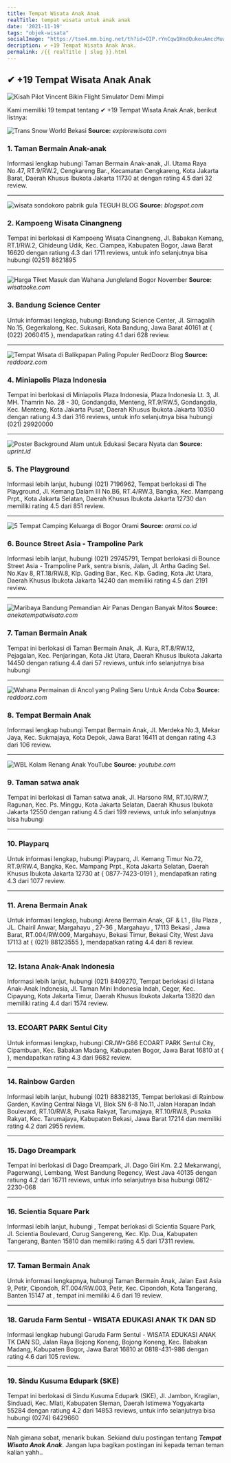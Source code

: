 ```yaml
---
title: Tempat Wisata Anak Anak
realTitle: tempat wisata untuk anak anak
date: '2021-11-19'
tags: "objek-wisata"
socialImage: "https://tse4.mm.bing.net/th?id=OIP.rYnCqw1HndQukeuAmccMuwHaEK&amp;pid=15.1"
decription: ✔ +19 Tempat Wisata Anak Anak.
permalink: /{{ realTitle | slug }}.html
---
```


## ✔ +19 Tempat Wisata Anak Anak

![Kisah Pilot Vincent Bikin Flight Simulator Demi Mimpi ](https://awsimages.detik.net.id/community/media/visual/2018/11/26/34caef45-f007-426d-af1b-bdecbb84c536_169.jpeg?w=620)



Kami memiliki 19 tempat tentang ✔ +19 Tempat Wisata Anak Anak, berikut listnya:



![Trans Snow World Bekasi](https://tse4.mm.bing.net/th?id=OIP.FLcxzyJVo6JCkqEqK7jz_gHaJQ&amp;pid=15.1)
**Source:** _explorewisata.com_


### 1. Taman Bermain Anak-anak



Informasi lengkap hubungi Taman Bermain Anak-anak, Jl. Utama Raya No.47, RT.9/RW.2, Cengkareng Bar., Kecamatan Cengkareng, Kota Jakarta Barat, Daerah Khusus Ibukota Jakarta 11730 at  dengan rating 4.5 dari 32 review.

---


![wisata sondokoro pabrik gula  TEGUH BLOG](https://tse3.mm.bing.net/th?id=OIP.fRsh-F-9wjsd27OghPd9MQHaFj&amp;pid=15.1)
**Source:** _blogspot.com_


### 2. Kampoeng Wisata Cinangneng



Tempat ini berlokasi di Kampoeng Wisata Cinangneng, Jl. Babakan Kemang, RT.1/RW.2, Cihideung Udik, Kec. Ciampea, Kabupaten Bogor, Jawa Barat 16620 dengan ratiung 4.3 dari 1711 reviews, untuk info selanjutnya bisa hubungi (0251) 8621895

---


![Harga Tiket Masuk dan Wahana Jungleland Bogor November ](https://tse4.mm.bing.net/th?id=OIP.URkIlXXYUHqSK2OmyDOaQwHaD4&amp;pid=15.1)
**Source:** _wisataoke.com_


### 3. Bandung Science Center



Untuk informasi lengkap, hubungi Bandung Science Center, Jl. Sirnagalih No.15, Gegerkalong, Kec. Sukasari, Kota Bandung, Jawa Barat 40161 at { (022) 2060415 }, mendapatkan rating 4.1 dari 628 review.

---


![Tempat Wisata di Balikpapan Paling Populer  RedDoorz Blog](https://tse3.mm.bing.net/th?id=OIP.j3Wpv0sX3wopeKJKMimsYQHaFP&amp;pid=15.1)
**Source:** _reddoorz.com_


### 4. Miniapolis Plaza Indonesia



Tempat ini berlokasi di Miniapolis Plaza Indonesia, Plaza Indonesia Lt. 3, Jl. MH. Thamrin No. 28 - 30, Gondangdia, Menteng, RT.9/RW.5, Gondangdia, Kec. Menteng, Kota Jakarta Pusat, Daerah Khusus Ibukota Jakarta 10350 dengan ratiung 4.3 dari 316 reviews, untuk info selanjutnya bisa hubungi (021) 29920000

---


![Poster Background Alam untuk Edukasi Secara Nyata dan ](https://tse3.mm.bing.net/th?id=OIP.J8S9_4wrAyM65QJLMFzWSwAAAA&amp;pid=15.1)
**Source:** _uprint.id_


### 5. The Playground



Informasi lebih lanjut, hubungi (021) 7196962, Tempat berlokasi di The Playground, Jl. Kemang Dalam III No.B6, RT.4/RW.3, Bangka, Kec. Mampang Prpt., Kota Jakarta Selatan, Daerah Khusus Ibukota Jakarta 12730 dan memiliki rating 4.5 dari 851 review.

---


![5 Tempat Camping Keluarga di Bogor  Orami](https://tse1.mm.bing.net/th?id=OIP.3NI8Zj9PivxE0WV_qxXbLgHaEK&amp;pid=15.1)
**Source:** _orami.co.id_


### 6. Bounce Street Asia - Trampoline Park



Informasi lebih lanjut, hubungi (021) 29745791, Tempat berlokasi di Bounce Street Asia - Trampoline Park, sentra bisnis, Jalan, Jl. Artha Gading Sel. No.Kav 8, RT.18/RW.8, Klp. Gading Bar., Kec. Klp. Gading, Kota Jkt Utara, Daerah Khusus Ibukota Jakarta 14240 dan memiliki rating 4.5 dari 2191 review.

---


![Maribaya Bandung Pemandian Air Panas Dengan Banyak Mitos](https://tse2.mm.bing.net/th?id=OIP.nTeaL_r3MhNiPVSrBPWd6QHaEL&amp;pid=15.1)
**Source:** _anekatempatwisata.com_


### 7. Taman Bermain Anak



Tempat ini berlokasi di Taman Bermain Anak, Jl. Kura, RT.8/RW.12, Pejagalan, Kec. Penjaringan, Kota Jkt Utara, Daerah Khusus Ibukota Jakarta 14450 dengan ratiung 4.4 dari 57 reviews, untuk info selanjutnya bisa hubungi 

---


![Wahana Permainan di Ancol yang Paling Seru Untuk Anda Coba ](https://tse1.mm.bing.net/th?id=OIP.Zw4NzNACjEZgXRB7XC7cSAHaE7&amp;pid=15.1)
**Source:** _reddoorz.com_


### 8. Tempat Bermain Anak



Informasi lengkap hubungi Tempat Bermain Anak, Jl. Merdeka No.3, Mekar Jaya, Kec. Sukmajaya, Kota Depok, Jawa Barat 16411 at  dengan rating 4.3 dari 106 review.

---


![WBL  Kolam Renang Anak  YouTube](https://tse2.mm.bing.net/th?id=OIP.tc9DrwFclaHHVM9MPkkxnQHaEK&amp;pid=15.1)
**Source:** _youtube.com_


### 9. Taman satwa anak



Tempat ini berlokasi di Taman satwa anak, Jl. Harsono RM, RT.10/RW.7, Ragunan, Kec. Ps. Minggu, Kota Jakarta Selatan, Daerah Khusus Ibukota Jakarta 12550 dengan ratiung 4.5 dari 199 reviews, untuk info selanjutnya bisa hubungi 

---


### 10. Playparq



Untuk informasi lengkap, hubungi Playparq, Jl. Kemang Timur No.72, RT.9/RW.4, Bangka, Kec. Mampang Prpt., Kota Jakarta Selatan, Daerah Khusus Ibukota Jakarta 12730 at { 0877-7423-0191 }, mendapatkan rating 4.3 dari 1077 review.

---


### 11. Arena Bermain Anak



Untuk informasi lengkap, hubungi Arena Bermain Anak, GF &amp; L1 , Blu Plaza , JL. Chairil Anwar, Margahayu , 27-36 , Margahayu , 17113 Bekasi , Jawa Barat, RT.004/RW.009, Margahayu, Bekasi Timur, Bekasi City, West Java 17113 at { (021) 88123555 }, mendapatkan rating 4.4 dari 8 review.

---


### 12. Istana Anak-Anak Indonesia



Informasi lebih lanjut, hubungi (021) 8409270, Tempat berlokasi di Istana Anak-Anak Indonesia, Jl. Taman Mini Indonesia Indah, Ceger, Kec. Cipayung, Kota Jakarta Timur, Daerah Khusus Ibukota Jakarta 13820 dan memiliki rating 4.4 dari 1574 review.

---


### 13. ECOART PARK Sentul City



Untuk informasi lengkap, hubungi CRJW+G86 ECOART PARK Sentul City, Cipambuan, Kec. Babakan Madang, Kabupaten Bogor, Jawa Barat 16810 at {  }, mendapatkan rating 4.3 dari 9682 review.

---


### 14. Rainbow Garden



Informasi lebih lanjut, hubungi (021) 88382135, Tempat berlokasi di Rainbow Garden, Kavling Central Niaga VI, Blok SN 6-8 No.11, Jalan Harapan Indah Boulevard, RT.10/RW.8, Pusaka Rakyat, Tarumajaya, RT.10/RW.8, Pusaka Rakyat, Kec. Tarumajaya, Kabupaten Bekasi, Jawa Barat 17214 dan memiliki rating 4.2 dari 2955 review.

---


### 15. Dago Dreampark



Tempat ini berlokasi di Dago Dreampark, Jl. Dago Giri Km. 2.2 Mekarwangi, Pagerwangi, Lembang, West Bandung Regency, West Java 40135 dengan ratiung 4.2 dari 16711 reviews, untuk info selanjutnya bisa hubungi 0812-2230-068

---


### 16. Scientia Square Park



Informasi lebih lanjut, hubungi , Tempat berlokasi di Scientia Square Park, Jl. Scientia Boulevard, Curug Sangereng, Kec. Klp. Dua, Kabupaten Tangerang, Banten 15810 dan memiliki rating 4.5 dari 17311 review.

---


### 17. Taman Bermain Anak



Untuk informasi lengkapnya, hubungi Taman Bermain Anak, Jalan East Asia 9, Petir, Cipondoh, RT.004/RW.003, Petir, Kec. Cipondoh, Kota Tangerang, Banten 15147 at , tempat ini memiliki 4.6 dari 19 review.

---


### 18. Garuda Farm Sentul - WISATA EDUKASI ANAK TK DAN SD



Informasi lengkap hubungi Garuda Farm Sentul - WISATA EDUKASI ANAK TK DAN SD, Jalan Raya Bojong Koneng, Bojong Koneng, Kec. Babakan Madang, Kabupaten Bogor, Jawa Barat 16810 at 0818-431-986 dengan rating 4.6 dari 105 review.

---


### 19. Sindu Kusuma Edupark (SKE)



Tempat ini berlokasi di Sindu Kusuma Edupark (SKE), Jl. Jambon, Kragilan, Sinduadi, Kec. Mlati, Kabupaten Sleman, Daerah Istimewa Yogyakarta 55284 dengan ratiung 4.2 dari 14853 reviews, untuk info selanjutnya bisa hubungi (0274) 6429660

---









Nah gimana sobat, menarik bukan. Sekiand dulu postingan tentang ***Tempat Wisata Anak Anak***. Jangan lupa bagikan postingan ini kepada teman teman kalian yahh..
